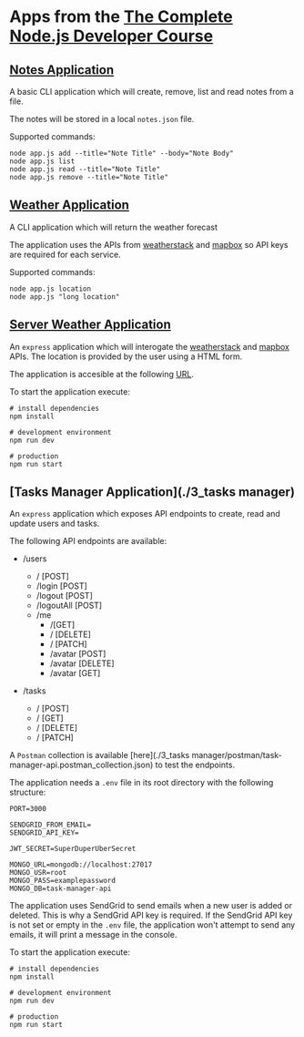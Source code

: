 # Apps from the [The Complete Node.js Developer Course](https://www.udemy.com/course/the-complete-nodejs-developer-course-2/)

## [Notes Application](./0_notes)

A basic CLI application which will create, remove, list and read notes from a file.

The notes will be stored in a local `notes.json` file.

Supported commands:

```shell
node app.js add --title="Note Title" --body="Note Body"
node app.js list
node app.js read --title="Note Title"
node app.js remove --title="Note Title"
```

## [Weather Application](./1_weather)

A CLI application which will return the weather forecast

The application uses the APIs from [weatherstack](weatherstack.com) and [mapbox](mapbox.com) so API keys are required for each service.

Supported commands:

```shell
node app.js location
node app.js "long location"
```

## [Server Weather Application](./2_webserver_weather)

An `express` application which will interogate the [weatherstack](weatherstack.com) and [mapbox](mapbox.com) APIs. The location is provided by the user using a HTML form.

The application is accesible at the following [URL](localhost:3000).

To start the application execute:

```shell
# install dependencies
npm install

# development environment
npm run dev

# production
npm run start
```

## [Tasks Manager Application](./3_tasks manager)

An `express` application which exposes API endpoints to create, read and update users and tasks.

The following API endpoints are available:

- /users
  - / [POST]
  - /login [POST]
  - /logout [POST]
  - /logoutAll [POST]
  - /me
    - /[GET]
    - / [DELETE]
    - / [PATCH]
    - /avatar [POST]
    - /avatar [DELETE]
    - /avatar [GET]

- /tasks
  - / [POST]
  - / [GET]
  - / [DELETE]
  - / [PATCH]

A `Postman` collection is available [here](./3_tasks manager/postman/task-manager-api.postman_collection.json) to test the endpoints.

The application needs a `.env` file in its root directory with the following structure:

```properties
PORT=3000

SENDGRID_FROM_EMAIL=
SENDGRID_API_KEY=

JWT_SECRET=SuperDuperUberSecret

MONGO_URL=mongodb://localhost:27017
MONGO_USR=root
MONGO_PASS=examplepassword
MONGO_DB=task-manager-api
```

The application uses SendGrid to send emails when a new user is added or deleted. This is why a SendGrid API key is required. If the SendGrid API key is not set or empty in the `.env` file, the application won't attempt to send any emails, it will print a message in the console.

To start the application execute:

```shell
# install dependencies
npm install

# development environment
npm run dev

# production
npm run start
```
